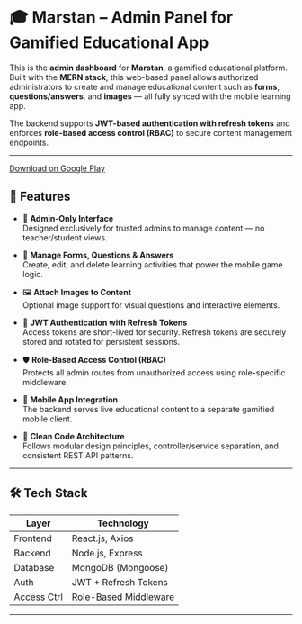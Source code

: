 # 🎓 Marstan – Admin Panel for Gamified Educational App

This is the **admin dashboard** for **Marstan**, a gamified educational platform. Built with the **MERN stack**, this web-based panel allows authorized administrators to create and manage educational content such as **forms**, **questions/answers**, and **images** — all fully synced with the mobile learning app.

The backend supports **JWT-based authentication with refresh tokens** and enforces **role-based access control (RBAC)** to secure content management endpoints.

---
[Download on Google Play](https://play.google.com/store/apps/details?id=education.ayata.marstan&hl=fr)


## 🚀 Features

- 🧩 **Admin-Only Interface**  
  Designed exclusively for trusted admins to manage content — no teacher/student views.

- 📄 **Manage Forms, Questions & Answers**  
  Create, edit, and delete learning activities that power the mobile game logic.

- 🖼️ **Attach Images to Content**  
  Optional image support for visual questions and interactive elements.

- 🔐 **JWT Authentication with Refresh Tokens**  
  Access tokens are short-lived for security. Refresh tokens are securely stored and rotated for persistent sessions.

- 🛡️ **Role-Based Access Control (RBAC)**  
  Protects all admin routes from unauthorized access using role-specific middleware.

- 🔁 **Mobile App Integration**  
  The backend serves live educational content to a separate gamified mobile client.

- 🧼 **Clean Code Architecture**  
  Follows modular design principles, controller/service separation, and consistent REST API patterns.

---

## 🛠 Tech Stack

| Layer       | Technology            |
| ----------- | --------------------- |
| Frontend    | React.js, Axios       |
| Backend     | Node.js, Express      |
| Database    | MongoDB (Mongoose)    |
| Auth        | JWT + Refresh Tokens  |
| Access Ctrl | Role-Based Middleware |

---
